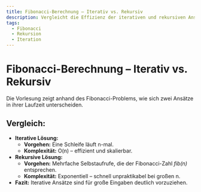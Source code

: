 ```yaml
---
title: Fibonacci-Berechnung – Iterativ vs. Rekursiv
description: Vergleicht die Effizienz der iterativen und rekursiven Ansätze zur Berechnung der Fibonacci-Zahlen.
tags:
  - Fibonacci
  - Rekursion
  - Iteration
---
```


# Fibonacci-Berechnung – Iterativ vs. Rekursiv

Die Vorlesung zeigt anhand des Fibonacci-Problems, wie sich zwei Ansätze in ihrer Laufzeit unterscheiden.

## Vergleich:
- **Iterative Lösung:**
  - **Vorgehen:** Eine Schleife läuft n-mal.
  - **Komplexität:** O(n) – effizient und skalierbar.
- **Rekursive Lösung:**
  - **Vorgehen:** Mehrfache Selbstaufrufe, die der Fibonacci-Zahl _fib(n)_ entsprechen.
  - **Komplexität:** Exponentiell – schnell unpraktikabel bei großen n.
- **Fazit:** Iterative Ansätze sind für große Eingaben deutlich vorzuziehen.

